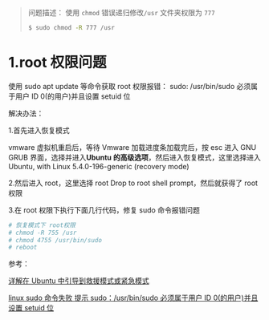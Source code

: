 > 问题描述：
> 使用 `chmod` 错误递归修改`/usr` 文件夹权限为 `777`
>
> ```bash
> $ sudo chmod -R 777 /usr
> ```

# 1.root 权限问题

使用 sudo apt update 等命令获取 root 权限报错：
sudo: /usr/bin/sudo 必须属于用户 ID 0(的用户)并且设置 setuid 位

解决办法：

1.首先进入恢复模式

vmware 虚拟机重启后，等待 Vmware 加载进度条加载完后，按 esc 进入 GNU GRUB 界面，选择并进入**Ubuntu 的高级选项**，然后进入恢复模式，这里选择进入 Ubuntu, with Linux 5.4.0-196-generic (recovery mode)

2.然后进入 root，这里选择 root Drop to root shell prompt，然后就获得了 root 权限

3.在 root 权限下执行下面几行代码，修复 sudo 命令报错问题

```bash
# 恢复模式下 root权限
# chmod -R 755 /usr
# chmod 4755 /usr/bin/sudo
# reboot
```

参考：

[详解在 Ubuntu 中引导到救援模式或紧急模式](https://linux.cn/article-14709-1.html)

[linux sudo 命令失败 提示 sudo：/usr/bin/sudo 必须属于用户 ID 0(的用户)并且设置 setuid 位](https://www.cnblogs.com/chxwkx/p/10686864.html)
